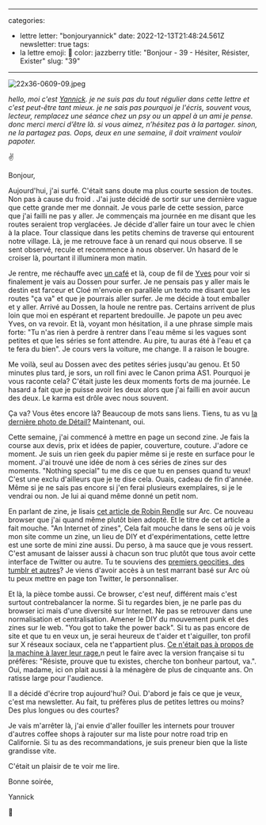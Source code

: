 
---
categories:
- lettre
letter: "bonjouryannick"
date: 2022-12-13T21:48:24.561Z
newsletter: true
tags:
- la lettre
emoji: 💌
color: jazzberry
title: "Bonjour - 39 - Hésiter, Résister, Exister"
slug: "39"
---
![22x36-0609-09.jpeg](https://buttondown.s3.us-west-2.amazonaws.com/images/16d1226d-75cd-43f2-b4b5-cfbaf5f8fe61.jpeg)

*hello, moi c'est [Yannick](https://yannickschutz.com). je ne suis pas du tout régulier dans cette lettre et c'est peut-être tant mieux. je ne sais pas pourquoi je l'écris, souvent vous, lecteur, remplacez une séance chez un psy ou un appel à un ami je pense. donc merci merci d’être là. si vous aimez, n’hésitez pas à la partager. sinon, ne la partagez pas. Oops, deux en une semaine, il doit vraiment vouloir papoter.*


✌️

Bonjour,

Aujourd'hui, j'ai surfé. C'était sans doute ma plus courte session de toutes. Non pas à cause du froid . J'ai juste décidé de sortir sur une dernière vague que cette grande mer me donnait. Je vous parle de cette session, parce que j'ai failli ne pas y aller. Je commençais ma journée en me disant que les routes seraient trop verglacées. Je décide d'aller faire un tour avec le chien à la place. Tour classique dans les petits chemins de traverse qui entourent notre village. Là, je me retrouve face à un renard qui nous observe. Il se sent observé, recule et recommence à nous observer. Un hasard de le croiser là, pourtant il illuminera mon matin.

Je rentre, me réchauffe avec [un café](https://mokcoffee.be/collections/coffee/products/kenya-ducha-aa-only-filter) et là, coup de fil de [Yves](https://yvesquere.com) pour voir si finalement je vais au Dossen pour surfer. Je ne pensais pas y aller mais le destin est farceur et Cloé m'envoie en parallèle un texto me disant que les routes "ça va" et que je pourrais aller surfer. Je me décide à tout emballer et y aller. Arrivé au Dossen, la houle ne rentre pas. Certains arrivent de plus loin que moi en espérant et repartent bredouille. Je papote un peu avec Yves, on va revoir. Et là, voyant mon hésitation, il a une phrase simple mais forte: "Tu n'as rien à perdre à rentrer dans l'eau même si les vagues sont petites et que les séries se font attendre. Au pire, tu auras été à l'eau et ça te fera du bien". Je cours vers la voiture, me change. Il a raison le bougre.

Me voilà, seul au Dossen avec des petites séries jusqu'au genou. Et 50 minutes plus tard, je sors, un roll fini avec le Canon prima AS1. Pourquoi je vous raconte cela? C'était juste les deux moments forts de ma journée. Le hasard a fait que je puisse avoir les deux alors que j'ai failli en avoir aucun des deux. Le karma est drôle avec nous souvent.

Ça va? Vous êtes encore là? Beaucoup de mots sans liens. Tiens, tu as vu [la dernière photo de Détail?](https://yannickschutz.com/details/020/) Maintenant, oui.

Cette semaine, j'ai commencé à mettre en page un second zine. Je fais la course aux devis, prix et idées de papier, couverture, couture. J'adore ce moment. Je suis un rien geek du papier même si je reste en surface pour le moment. J'ai trouvé une idée de nom à ces séries de zines sur des moments. "Nothing special" tu me dis ce que tu en penses quand tu veux! C'est une exclu d'ailleurs que je te dise cela. Ouais, cadeau de fin d'année. Même si je ne sais pas encore si j'en ferai plusieurs exemplaires, si je le vendrai ou non. Je lui ai quand même donné un petit nom.

En parlant de zine, je lisais [cet article de Robin Rendle](https://www.robinrendle.com/notes/an-internet-of-zines/) sur Arc. Ce nouveau browser que j'ai quand même plutôt bien adopté. Et le titre de cet article a fait mouche. "An Internet of zines", Cela fait mouche dans le sens où je vois mon site comme un zine, un lieu de DIY et d'expérimentations, cette lettre est une sorte de mini zine aussi. Du perso, à ma sauce que je vous ressert. C'est amusant de laisser aussi à chacun son truc plutôt que tous avoir cette interface de Twitter ou autre. Tu te souviens des [premiers geocities, des tumblr et autres](https://twitter.com/dustin/status/1597675775565914113)? Je viens d'avoir accès à un test marrant basé sur Arc où tu peux mettre en page ton Twitter, le personnaliser.

Et là, la pièce tombe aussi. Ce browser, c'est neuf, différent mais c'est surtout contrebalancer la norme. Si tu regardes bien, je ne parle pas du browser ici mais d'une diversité sur Internet. Ne pas se retrouver dans une normalisation et centralisation. Amener le DIY du mouvement punk et des zines sur le web. "You got to take the power back". Si tu as pas encore de site et que tu en veux un, je serai heureux de t'aider et t'aiguiller, ton profil sur X réseaux sociaux, cela ne t'appartient plus.  [Ce n'était pas à propos de la machine à laver leur rage.](https://twitter.com/dustin/status/1597675775565914113)n peut le faire avec la version française si tu préfères: "Résiste, prouve que tu existes, cherche ton bonheur partout, va.". Oui, madame, ici on plait aussi à la ménagère de plus de cinquante ans. On ratisse large pour l'audience.

Il a décidé d'écrire trop aujourd'hui? Oui. D'abord je fais ce que je veux, c'est ma newsletter. Au fait, tu préfères plus de petites lettres ou moins? Des plus longues ou des courtes?

Je vais m'arrêter là, j'ai envie d'aller fouiller les internets pour trouver d'autres coffee shops à rajouter sur ma liste pour notre road trip en Californie. Si tu as des recommandations, je suis preneur bien que la liste grandisse vite.

C'était un plaisir de te voir me lire.

Bonne soirée,

Yannick

💌
